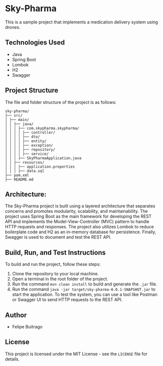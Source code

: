 # Sky-Pharma

This is a sample project that implements a medication delivery system using drones.

## Technologies Used

- Java
- Spring Boot
- Lombok
- H2
- Swagger

## Project Structure

The file and folder structure of the project is as follows:
```
sky-pharma/
├── src/
│ ├── main/
│ │ ├── java/
│ │ │ ├── com.skypharma.skypharma/
│ │ │ │ ├── controller/
│ │ │ │ ├── dto/
│ │ │ │ ├── entity/
│ │ │ │ ├── exception/
│ │ │ │ ├── repository/
│ │ │ │ ├── service/
│ │ │ ├── SkyPharmaApplication.java
│ │ ├── resources/
│ │ │ ├── application.properties
│ │ │ ├── data.sql
├── pom.xml
├── README.md
```
## Architecture:

The Sky-Pharma project is built using a layered architecture that separates concerns and promotes modularity, scalability, and maintainability. The project uses Spring Boot as the main framework for developing the REST API and implements the Model-View-Controller (MVC) pattern to handle HTTP requests and responses. The project also utilizes Lombok to reduce boilerplate code and H2 as an in-memory database for persistence. Finally, Swagger is used to document and test the REST API.




## Build, Run, and Test Instructions

To build and run the project, follow these steps:

1. Clone the repository to your local machine.
2. Open a terminal in the root folder of the project.
3. Run the command `mvn clean install` to build and generate the `.jar` file.
4. Run the command `java -jar target/sky-pharma-0.0.1-SNAPSHOT.jar` to start the application.
To test the system, you can use a tool like Postman or Swagger UI to send HTTP requests to the REST API.

## Author

- Felipe Buitrago

## License

This project is licensed under the MIT License - see the `LICENSE` file for details.

